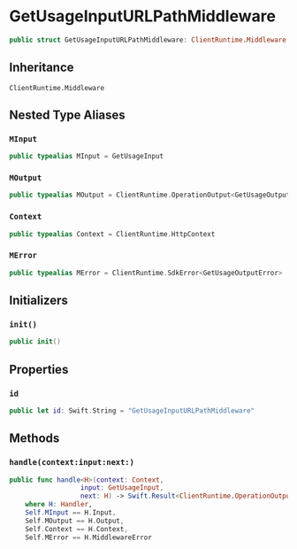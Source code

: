 # GetUsageInputURLPathMiddleware

``` swift
public struct GetUsageInputURLPathMiddleware: ClientRuntime.Middleware 
```

## Inheritance

`ClientRuntime.Middleware`

## Nested Type Aliases

### `MInput`

``` swift
public typealias MInput = GetUsageInput
```

### `MOutput`

``` swift
public typealias MOutput = ClientRuntime.OperationOutput<GetUsageOutputResponse>
```

### `Context`

``` swift
public typealias Context = ClientRuntime.HttpContext
```

### `MError`

``` swift
public typealias MError = ClientRuntime.SdkError<GetUsageOutputError>
```

## Initializers

### `init()`

``` swift
public init() 
```

## Properties

### `id`

``` swift
public let id: Swift.String = "GetUsageInputURLPathMiddleware"
```

## Methods

### `handle(context:input:next:)`

``` swift
public func handle<H>(context: Context,
                  input: GetUsageInput,
                  next: H) -> Swift.Result<ClientRuntime.OperationOutput<GetUsageOutputResponse>, MError>
    where H: Handler,
    Self.MInput == H.Input,
    Self.MOutput == H.Output,
    Self.Context == H.Context,
    Self.MError == H.MiddlewareError
```
